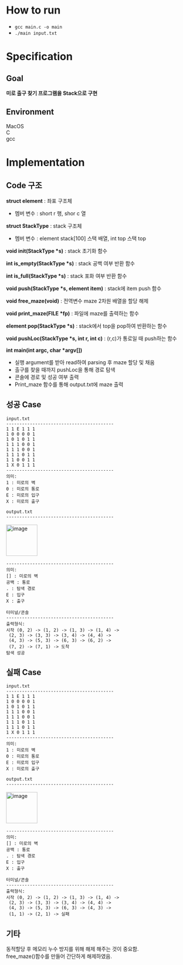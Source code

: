# How to run
- `gcc main.c -o main`
- `./main input.txt`



# Specification

## Goal
**미로 출구 찾기 프로그램을 Stack으로 구현**

## Environment
MacOS     
C    
gcc

# Implementation

## Code 구조
**struct element** : 좌표 구조체
-	멤버 변수 : short r 행, shor c 열

**struct StackType** : stack 구조체
-	멤버 변수 : element stack[100] 스택 배열, int top 스택 top

**void init(StackType \*s)** : stack 초기화 함수

**int is_empty(StackType \*s)** : stack 공백 여부 반환 함수   

**int is_full(StackType \*s)** : stack 포화 여부 반환 함수    

**void push(StackType \*s, element item)** : stack에 item push 함수   

**void free_maze(void)** : 전역변수 maze 2차원 배열을 할당 해제   

**void print_maze(FILE \*fp)** : 파일에 maze를 출력하는 함수    

**element pop(StackType \*s)** : stack에서 top을 pop하여 반환하는 함수    

**void pushLoc(StackType \*s, int r, int c)** : (r,c)가 통로일 때 push하는 함수    

**int main(int argc, char \*argv[])**
-	실행 argument를 받아 read하여 parsing 후 maze 할당 및 채움
-	출구를 찾을 때까지 pushLoc을 통해 경로 탐색
-	콘솔에 경로 및 성공 여부 출력
-	Print_maze 함수를 통해 output.txt에 maze 출력

## 성공 Case
```
input.txt
-----------------------------------------
1 1 E 1 1 1
1 0 0 0 0 1
1 0 1 0 1 1
1 1 1 0 0 1
1 1 1 0 0 1
1 1 1 0 1 1
1 1 0 0 1 1
1 X 0 1 1 1
-----------------------------------------
의미: 
1 : 미로의 벽
0 : 미로의 통로
E : 미로의 입구
X : 미로의 출구 
```
```
output.txt
-----------------------------------------
```
  <img width="85" alt="image" src="https://github.com/0214wnstjd/CSE2010/assets/109850168/e2283617-79c5-45c6-9f9f-b089ccd183b5">

```
-----------------------------------------
의미: 
[] : 미로의 벽
공백 : 통로
. : 탐색 경로
E : 입구 
X : 출구 
```
```
터미널/콘솔
-----------------------------------------
출력형식:
시작 (0, 2) -> (1, 2) -> (1, 3) -> (1, 4) ->
 (2, 3) -> (3, 3) -> (3, 4) -> (4, 4) ->
 (4, 3) -> (5, 3) -> (6, 3) -> (6, 2) ->
 (7, 2) -> (7, 1) -> 도착
탐색 성공
```
## 실패 Case
```
input.txt
-----------------------------------------
1 1 E 1 1 1
1 0 0 0 0 1
1 0 1 0 1 1
1 1 1 0 0 1
1 1 1 0 0 1
1 1 1 0 1 1
1 1 1 0 1 1
1 X 0 1 1 1
-----------------------------------------
의미: 
1 : 미로의 벽
0 : 미로의 통로
E : 미로의 입구
X : 미로의 출구 
```
```
output.txt
-----------------------------------------
```
  <img width="85" alt="image" src="https://github.com/0214wnstjd/CSE2010/assets/109850168/2dd7ecce-d87c-45f4-b110-b9e2e446bc22">
  
```
-----------------------------------------
의미: 
[] : 미로의 벽
공백 : 통로
. : 탐색 경로
E : 입구 
X : 출구 
```
```
터미널/콘솔
-----------------------------------------
출력형식:
시작 (0, 2) -> (1, 2) -> (1, 3) -> (1, 4) ->
 (2, 3) -> (3, 3) -> (3, 4) -> (4, 4) ->
 (4, 3) -> (5, 3) -> (6, 3) -> (4, 3) ->
 (1, 1) -> (2, 1) -> 실패
```
## 기타
동적할당 후 메모리 누수 방지를 위해 해제 해주는 것이 중요함.   
free_maze()함수를 만들어 간단하게 해제하였음.



